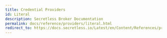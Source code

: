 ```yaml
---
title: Credential Providers
id: Literal
description: Secretless Broker Documentation
permalink: docs/reference/providers/literal.html
redirect_to: https://docs.secretless.io/Latest/en/Content/References/providers/literal.htm
---
```

